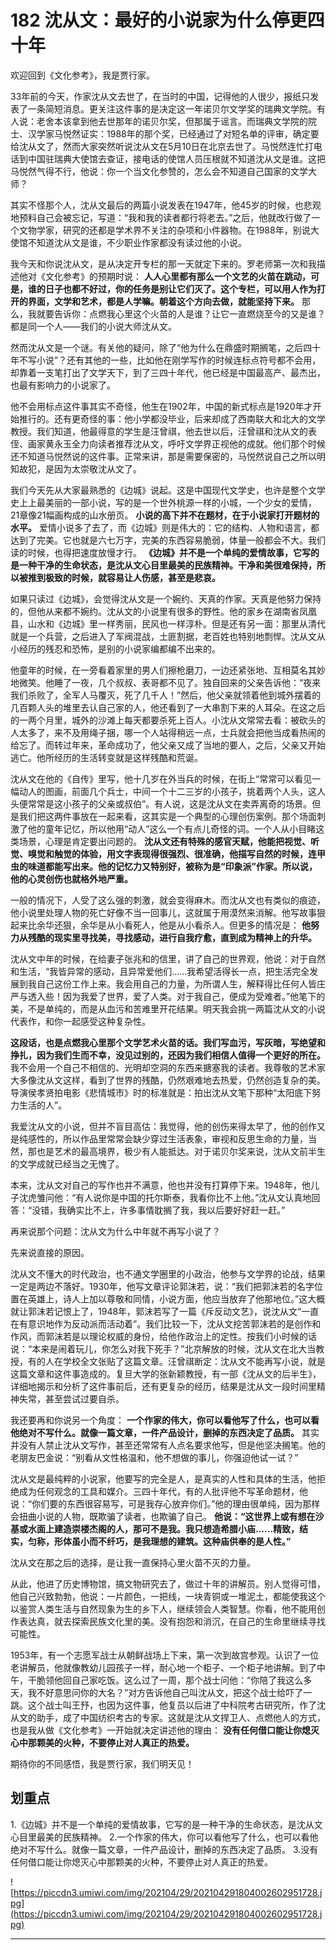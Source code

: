 # 182 沈从文：最好的小说家为什么停更四十年

欢迎回到《文化参考》，我是贾行家。

33年前的今天，作家沈从文去世了，在当时的中国，记得他的人很少，报纸只发表了一条简短消息。更关注这件事的是决定这一年诺贝尔文学奖的瑞典文学院。有人说：老舍本该拿到他去世那年的诺贝尔奖，但那属于谣言。而瑞典文学院的院士、汉学家马悦然证实：1988年的那个奖，已经通过了对短名单的评审，确定要给沈从文了，然而大家突然听说沈从文在5月10日在北京去世了。马悦然连忙打电话到中国驻瑞典大使馆去查证，接电话的使馆人员压根就不知道沈从文是谁。这把马悦然气得不行，他说：你一个当文化参赞的，怎么会不知道自己国家的文学大师？

其实不怪那个人，沈从文最后的两篇小说发表在1947年，他45岁的时候，也悲观地预料自己会被忘记，写道：“我和我的读者都行将老去。”之后，他就改行做了一个文物学家，研究的还都是学术界不关注的杂项和小件器物。在1988年，别说大使馆不知道沈从文是谁，不少职业作家都没有读过他的小说。

我今天和你说沈从文，是从决定开专栏的那一天就定下来的。罗老师第一次和我描述他对《文化参考》的预期时说： **人人心里都有那么一个文艺的火苗在跳动，可是，谁的日子也都不好过，你的任务是别让它们灭了。这个专栏，可以用人作为打开的界面，文学和艺术，都是人学嘛。朝着这个方向去做，就能坚持下来。** 那么，我就要告诉你：点燃我心里这个火苗的人是谁？让它一直燃烧至今的又是谁？都是同一个人——我们的小说大师沈从文。

然而沈从文是一个谜。有关他的疑问，除了“他为什么在鼎盛时期搁笔，之后四十年不写小说”？还有其他的一些，比如他在刚学写作的时候连标点符号都不会用，却靠着一支笔打出了文学天下，到了三四十年代，他已经是中国最高产、最杰出，也最有影响力的小说家了。

他不会用标点这件事其实不奇怪，他生在1902年，中国的新式标点是1920年才开始推行的。还有更奇怪的事：他小学都没毕业，后来却成了西南联大和北大的文学教授。我们知道，他最得意的学生是汪曾祺，他去世以后，汪曾祺和沈从文的表侄、画家黄永玉全力向读者推荐沈从文，呼吁文学界正视他的成就。他们那个时候还不知道马悦然说的这件事。正常来讲，那是需要保密的，马悦然说自己之所以明知故犯，是因为太崇敬沈从文了。

我们今天先从大家最熟悉的《边城》说起。这是中国现代文学史，也许是整个文学史上上最美丽的一部小说，写的是一个世外桃源一样的小城，一个少女的爱情，21章像21幅画构成的山水册页。 **小说的高下并不在题材，在于小说家打开题材的水平。** 爱情小说多了去了，而《边城》则是伟大的：它的结构、人物和语言，都达到了完美。它也就是六七万字，完美的东西容易脆弱，体量一般都会不大。我们读的时候，也得把速度放慢才行。 **《边城》并不是一个单纯的爱情故事，它写的是一种干净的生命状态，是沈从文心目里最美的民族精神。干净和美很难保持，所以被推到极致的时候，就容易让人伤感，甚至是悲哀。**

如果只读过《边城》，会觉得沈从文是一个婉约、天真的作家。天真是他努力保持的，但他从来都不婉约。沈从文的小说里有很多的野性。他的家乡在湖南省凤凰县，山水和《边城》里一样秀丽，民风也一样淳朴。但是还有另一面：那里从清代就是一个兵营，之后进入了军阀混战，土匪割据，老百姓也特别地剽悍。沈从文从小经历的残忍和恐怖，是别的小说家编都编不出来的。

他童年的时候，在一旁看着家里的男人们擦枪磨刀，一边还紧张地、互相莫名其妙地微笑。他睡了一夜，几个叔叔、表哥都不见了。独自回来的父亲告诉他：“夜来我们杀败了，全军人马覆灭，死了几千人！”然后，他父亲就领着他到城外摆着的几百颗人头的堆里去认自己家的人，他还看到了一大串割下来的人耳朵。在这之后的一两个月里，城外的沙滩上每天都要杀死上百人。小沈从文常常去看：被砍头的人太多了，来不及用绳子捆，哪一个人站得稍远一点，士兵就会把他当成看热闹的给忘了。而转过年来，革命成功了，他父亲又成了当地的要人，之后，父亲又开始逃亡。他所经历的生活转变就是这样残酷和荒诞。

沈从文在他的《自传》里写，他十几岁在外当兵的时候，在街上“常常可以看见一幅动人的图画，前面几个兵士，中间一个十二三岁的小孩子，挑着两个人头，这人头便常常是这小孩子的父亲或叔伯”。有人说，这是沈从文在卖弄离奇的场景。但是我们把这两件事放在一起来看，这其实是一个典型的心理创伤案例。那个场面刺激了他的童年记忆，所以他用“动人”这么一个有点儿奇怪的词。一个人从小目睹这类场景，心理是肯定要出问题的。 **沈从文还有特殊的感官天赋，他能把视觉、听觉、嗅觉和触觉的体验，用文字表现得很强烈、很准确，他描写自然的时候，连甲虫的味道都能写出来。他的记忆力又特别好，被称为是“印象派”作家。所以说，他的心灵创伤也就格外地严重。**

一般的情况下，人受了这么强的刺激，就会变得麻木。而沈从文也有类似的痕迹，他小说里处理人物的死亡好像不当一回事儿，这就属于用漠然来消解。他写故事狠起来比余华还狠，余华是从小看死人，他是从小看杀人。但更多的情况是： **他努力从残酷的现实里寻找美，寻找感动，进行自我疗愈，直到成为精神上的升华。**

沈从文中年的时候，在给妻子张兆和的信里，讲了自己的世界观，他说：对于自然和生活，“我皆异常的感动，且异常爱他们……我希望活得长一点，把生活完全发展到我自己这份工作上来。我会用自己的力量，为所谓人生，解释得比任何人皆庄严与透入些！因为我爱了世界，爱了人类。对于我自己，便成为受难者。”他笔下的美，不是单纯的，而是从血污和苦难里开花结果。明天我会挑一两篇沈从文的小说代表作，和你一起感受这种复杂性。

 **这段话，也是点燃我心里那个文学艺术火苗的话。我们写血污，写灰暗，写绝望和挣扎，因为我们生而不幸，没见过别的，还因为我们相信人值得一个更好的所在。** 我不会用一个自己不相信的、光明却空洞的东西来搪塞我的读者。我尊敬的艺术家大多像沈从文这样，看到了世界的残酷，仍然艰难地去热爱，仍然创造复杂的美。导演侯孝贤拍电影《悲情城市》时的标准就是：拍出沈从文笔下那种“太阳底下努力生活的人”。

我爱沈从文的小说，但并不盲目高估：我觉得，他的创伤来得太早了，他的创作又是纯感性的，所以作品里常常会缺少穿过生活表象，审视和反思生命的力量，当然，那也是艺术的最高境界，极少有人能抵达。对于诺贝尔奖来说，沈从文前半生的文学成就已经当之无愧了。

本来，沈从文对自己的写作也并不满意，他也并没有打算停下来。1948年，他儿子沈虎雏问他：“有人说你是中国的托尔斯泰，我看你比不上他。”沈从文认真地回答：“没错，我确实比不上，许多事情耽搁了我，我以后要好好赶一赶。”

再来说那个问题：沈从文为什么中年就不再写小说了？

先来说直接的原因。

沈从文不懂大的时代政治，也不通文学圈里的小政治，他参与文学界的论战，结果一定是两边不落好。1930年，他写文章评论郭沫若，说：“我们把郭沫若的名字位置在英雄上，诗人上加以尊敬和同情，小说方面，他应当放弃了他那地位。”这大概就让郭沫若记恨上了，1948年，郭沫若写了一篇《斥反动文艺》，说沈从文“一直在有意识地作为反动派而活动着”。我们比较一下，沈从文挖苦郭沫若的是创作和作风，而郭沫若是以理论权威的身份，给他作政治上的定性。按我们小时候的话说：“本来是闹着玩儿，你怎么对我下死手？”北京解放的时候，沈从文在北大当教授，有的人在学校全文张贴了这篇文章。汪曾祺断定：沈从文不能再写小说，就是这篇文章和这件事造成的。复旦大学的张新颖教授，有一部《沈从文的后半生》，详细地揭示和分析了这件事前后，还有更复杂的经历，结果是沈从文一段时间里精神失常，甚至尝试过要自杀。

我还要再和你说另一个角度： **一个作家的伟大，你可以看他写了什么，也可以看他绝对不写什么。就像一篇文章，一件产品设计，删掉的东西决定了品质。** 其实并没有人禁止沈从文写作，甚至还常常有人点名要求他写，但是他坚决搁笔。他的老朋友巴金说：“别看从文性格温和，他不想做的事儿，你强迫他试一试？”

沈从文是最纯粹的小说家，他要写的完全是人，是真实的人性和具体的生活，他拒绝成为任何观念的工具和媒介。三四十年代，有的人批评他不写革命题材，他说：“你们要的东西很容易写，可是我存心放弃你们。”他的理由很单纯，因为那样会扭曲小说的人物，既欺骗了读者，也欺骗了自己。 **他说：“这世界上或有想在沙基或水面上建造崇楼杰阁的人，那可不是我。我只想造希腊小庙……精致，结实，匀称，形体虽小而不纤巧，是我理想的建筑。这种庙供奉的是人性。”**

沈从文在那之后的选择，是让我一直保持心里火苗不灭的力量。

从此，他进了历史博物馆，搞文物研究去了，做过十年的讲解员。别人觉得可惜，他自己兴致勃勃，他说：一片颜色，一把线，一块青铜或一堆泥土，都能使我这个以鉴赏人类生活与自然现象为生的乡下人，继续领会人类智慧。你看，他不能用创作表达真，就去探索民族文化里的美。没有抱怨和消沉，在自己的生命里继续寻找可能性。

1953年，有一个志愿军战士从朝鲜战场上下来，第一次到故宫参观。认识了一位老讲解员，他就像教幼儿园孩子一样，耐心地一个柜子、一个柜子地讲解。到了中午，干脆领他回自己家吃饭。这么过了一周，那个战士问他：“你陪了我这么多天，我不好意思问你的大名？”对方告诉他自己叫沈从文，把这个战士给吓了一跳。这个战士叫王㐨，也因为这件事，他复员以后进了中科院考古研究所，作了沈从文的助手，成了中国纺织考古的专家。这就是沈从文捍卫人、点燃他人的方式，也是我从做《文化参考》一开始就决定讲述他的理由： **没有任何借口能让你熄灭心中那颗美的火种，不要停止对人真正的热爱。**

期待你的不同感悟，我是贾行家，我们明天见！

## 划重点

1.《边城》并不是一个单纯的爱情故事，它写的是一种干净的生命状态，是沈从文心目里最美的民族精神。
2.一个作家的伟大，你可以看他写了什么，也可以看他绝对不写什么。就像一篇文章，一件产品设计，删掉的东西决定了品质。
3.没有任何借口能让你熄灭心中那颗美的火种，不要停止对人真正的热爱。

![https://piccdn3.umiwi.com/img/202104/29/202104291804002602951728.jpg](https://piccdn3.umiwi.com/img/202104/29/202104291804002602951728.jpg)

---
